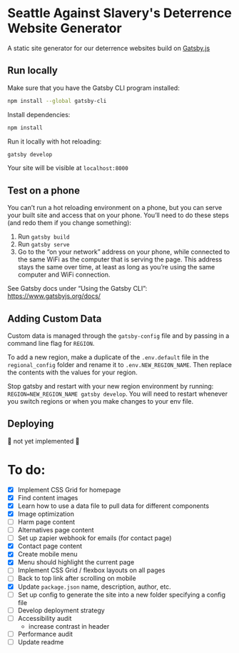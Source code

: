 # Seattle Against Slavery's Deterrence Website Generator

A static site generator for our deterrence websites build on [Gatsby.js](https://www.gatsbyjs.org)

## Run locally

Make sure that you have the Gatsby CLI program installed:

```sh
npm install --global gatsby-cli
```

Install dependencies:

```sh
npm install
```

Run it locally with hot reloading:

```sh
gatsby develop
```

Your site will be visible at `localhost:8000`

## Test on a phone

You can’t run a hot reloading environment on a phone, but you can serve your built site and access that on your phone. You’ll need to do these steps (and redo them if you change something):
1. Run `gatsby build`
2. Run `gatsby serve`
3. Go to the “on your network” address on your phone, while connected to the same WiFi as the computer that is serving the page. This address stays the same over time, at least as long as you’re using the same computer and WiFi connection.

See Gatsby docs under “Using the Gatsby CLI”: https://www.gatsbyjs.org/docs/

## Adding Custom Data

Custom data is managed through the `gatsby-config` file and by passing in a command line flag for `REGION`.

To add a new region, make a duplicate of the `.env.default` file in the `regional_config` folder and rename it to `.env.NEW_REGION_NAME`. Then replace the contents with the values for your region.

Stop gatsby and restart with your new region environment by running: `REGION=NEW_REGION_NAME gatsby develop`. You will need to restart whenever you switch regions or when you make changes to your env file.

## Deploying

:rotating_light: not yet implemented :rotating_light:

# To do:

* [x] Implement CSS Grid for homepage
* [x] Find content images
* [x] Learn how to use a data file to pull data for different components
* [x] Image optimization
* [ ] Harm page content
* [ ] Alternatives page content
* [ ] Set up zapier webhook for emails (for contact page)
* [x] Contact page content
* [x] Create mobile menu
* [x] Menu should highlight the current page
* [ ] Implement CSS Grid / flexbox layouts on all pages
* [ ] Back to top link after scrolling on mobile
* [x] Update `package.json` name, description, author, etc.
* [ ] Set up config to generate the site into a new folder specifying a config file
* [ ] Develop deployment strategy
* [ ] Accessibility audit
  * increase contrast in header
* [ ] Performance audit
* [ ] Update readme
